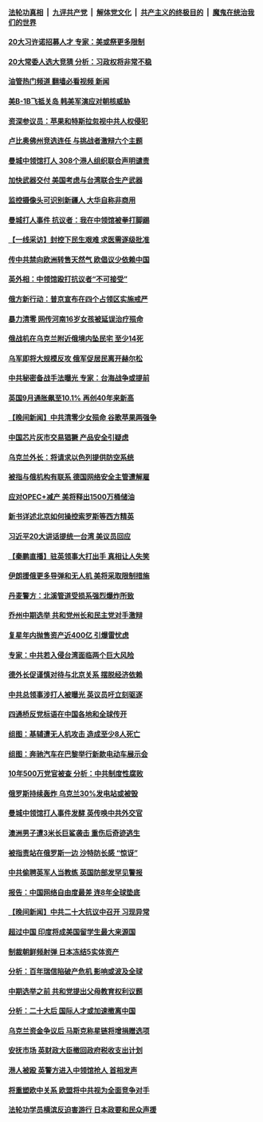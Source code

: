 ####  [法轮功真相](../../../../basic/blob/master/README.md?t=10201131) &nbsp;|&nbsp; [九评共产党](../../../../9ping.md/blob/master/README.md?t=10201131) &nbsp;|&nbsp; [解体党文化](../../../../jtdwh.md/blob/master/README.md?t=10201131)  &nbsp;|&nbsp; [共产主义的终极目的](../../../../gczydzjmd.md/blob/master/README.md?t=10201131) &nbsp;|&nbsp; [魔鬼在统治我们的世界](../../../../mgztzwmdsj.md/blob/master/README.md?t=10201131) 

#### [20大习许诺招募人才 专家：美或祭更多限制](../pages/nsc418/n13849014.md?t=10201131) 

#### [20大常委人选大竞猜 分析：习政权将非常不稳](../pages/nsc418/n13845571.md?t=10201131) 

#### [油管热门频道 翻墙必看视频 新闻](http://209.250.226.216:81/youtube.html?10201131)

#### [美B-1B飞抵关岛 韩美军演应对朝核威胁](../pages/nsc418/n13849005.md?t=10201131) 

#### [资深参议员：苹果和特斯拉忽视中共人权侵犯](../pages/nsc418/n13848896.md?t=10201131) 

#### [卢比奥佛州竞选连任 与挑战者激辩六个主题](../pages/nsc418/n13848839.md?t=10201131) 

#### [曼城中领馆打人 308个港人组织联合声明谴责](../pages/nsc418/n13848936.md?t=10201131) 

#### [加快武器交付 美国考虑与台湾联合生产武器](../pages/nsc418/n13848958.md?t=10201131) 

#### [监控摄像头可识别新疆人 大华自称非商用](../pages/nsc418/n13848882.md?t=10201131) 

#### [曼城打人事件 抗议者：我在中领馆被拳打脚踢](../pages/nsc418/n13848912.md?t=10201131) 

#### [【一线采访】封控下民生艰难 求医需逐级批准](../pages/nsc418/n13848855.md?t=10201131) 

#### [传中共禁向欧洲转售天然气 欧倡议少依赖中国](../pages/nsc418/n13848689.md?t=10201131) 

#### [英外相：中领馆殴打抗议者“不可接受”](../pages/nsc418/n13848845.md?t=10201131) 

#### [俄方新行动：普京宣布在四个占领区实施戒严](../pages/nsc418/n13848796.md?t=10201131) 


#### [暴力清零 网传河南16岁女孩被延误治疗殒命](../pages/nsc418/n13848742.md?t=10201131) 


#### [俄战机在乌克兰附近俄境内坠民宅 至少14死](../pages/nsc418/n13848101.md?t=10201131) 

#### [乌军即将大规模反攻 俄军促居民离开赫尔松](../pages/nsc418/n13848764.md?t=10201131) 

#### [中共秘密备战手法曝光 专家：台海战争或提前](../pages/nsc418/n13848749.md?t=10201131) 

#### [英国9月通胀飙至10.1% 再创40年来新高](../pages/nsc418/n13848674.md?t=10201131) 

#### [【晚间新闻】中共清零少女殒命 谷歌苹果两强争](../pages/nsc418/n13848665.md?t=10201131) 

#### [中国芯片灰市交易猖獗 产品安全引疑虑](../pages/nsc418/n13848624.md?t=10201131) 


#### [乌克兰外长：将请求以色列提供防空系统](../pages/nsc418/n13848439.md?t=10201131) 

#### [被指与俄机构有联系 德国网络安全主管遭解雇](../pages/nsc418/n13848491.md?t=10201131) 

#### [应对OPEC+减产 美将释出1500万桶储油](../pages/nsc418/n13848438.md?t=10201131) 

#### [新书详述北京如何操控索罗斯等西方精英](../pages/nsc418/n13848278.md?t=10201131) 

#### [习近平20大讲话提统一台湾 美议员回应](../pages/nsc418/n13848260.md?t=10201131) 

#### [【秦鹏直播】驻英领事大打出手 真相让人失笑](../pages/nsc418/n13848061.md?t=10201131) 

#### [伊朗援俄更多导弹和无人机 美将采取限制措施](../pages/nsc418/n13848238.md?t=10201131) 

#### [丹麦警方：北溪管道受损系强烈爆炸所致](../pages/nsc418/n13848143.md?t=10201131) 

#### [乔州中期选举 共和党州长和民主党对手激辩](../pages/nsc418/n13848069.md?t=10201131) 

#### [复星年内抛售资产近400亿 引爆雷忧虑](../pages/nsc418/n13848096.md?t=10201131) 

#### [专家：中共若入侵台湾面临两个巨大风险](../pages/nsc418/n13848158.md?t=10201131) 

#### [德外长促谨慎对待与北京关系 摆脱经济依赖](../pages/nsc418/n13848065.md?t=10201131) 

#### [中共总领事涉打人被曝光 英议员吁立刻驱逐](../pages/nsc418/n13848093.md?t=10201131) 

#### [四通桥反党标语在中国各地和全球传开](../pages/nsc418/n13848108.md?t=10201131) 

#### [组图：基辅遭无人机攻击 造成至少8人死亡](../pages/nsc418/n13847937.md?t=10201131) 

#### [组图：奔驰汽车在巴黎举行新款电动车展示会](../pages/nsc418/n13847850.md?t=10201131) 

#### [10年500万党官被查 分析：中共制度性腐败](../pages/nsc418/n13847925.md?t=10201131) 

#### [俄罗斯持续轰炸 乌克兰30%发电站或被毁](../pages/nsc418/n13848033.md?t=10201131) 


#### [曼城中领馆打人事件发酵 英传唤中共外交官](../pages/nsc418/n13848048.md?t=10201131) 

#### [澳洲男子遭3米长巨鲨袭击 重伤后奇迹逃生](../pages/nsc418/n13847787.md?t=10201131) 

#### [被指责站在俄罗斯一边 沙特防长感 “惊讶”](../pages/nsc418/n13847988.md?t=10201131) 

#### [中共偷聘英军人当教练 英国防部发罕见警报](../pages/nsc418/n13847953.md?t=10201131) 

#### [报告：中国网络自由度最差 连8年全球垫底](../pages/nsc418/n13847862.md?t=10201131) 



#### [【晚间新闻】中共二十大抗议中召开 习现异常](../pages/nsc418/n13847874.md?t=10201131) 

#### [超过中国 印度将成美国留学生最大来源国](../pages/nsc418/n13847830.md?t=10201131) 

#### [制裁朝鲜频射弹 日本冻结5实体资产](../pages/nsc418/n13847829.md?t=10201131) 

#### [分析：百年瑞信陷破产危机 影响或波及全球](../pages/nsc418/n13847079.md?t=10201131) 

#### [中期选举之前 共和党提出父母教育权利议题](../pages/nsc418/n13847365.md?t=10201131) 

#### [分析：二十大后 国际人才或加速撤离中国](../pages/nsc418/n13847058.md?t=10201131) 

#### [乌克兰资金争议后 马斯克称星链将增捐赠选项](../pages/nsc418/n13847359.md?t=10201131) 

#### [安抚市场 英财政大臣撤回政府税收支出计划](../pages/nsc418/n13847312.md?t=10201131) 

#### [港人被殴 英警方进入中领馆抢人 首相发声](../pages/nsc418/n13847363.md?t=10201131) 

#### [将重塑欧中关系 欧盟将中共视为全面竞争对手](../pages/nsc418/n13847362.md?t=10201131) 

#### [法轮功学员横滨反迫害游行 日本政要和民众声援](../pages/nsc418/n13847132.md?t=10201131) 

<img src='http://gfw-breaker.win/goodnews/indexes/nsc418.md' width='0px' height='0px'/>
